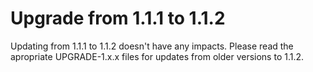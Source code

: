 # Upgrade from 1.1.1 to 1.1.2

Updating from 1.1.1 to 1.1.2 doesn't have any impacts. Please read the apropriate UPGRADE-1.x.x files for updates from older versions to 1.1.2.